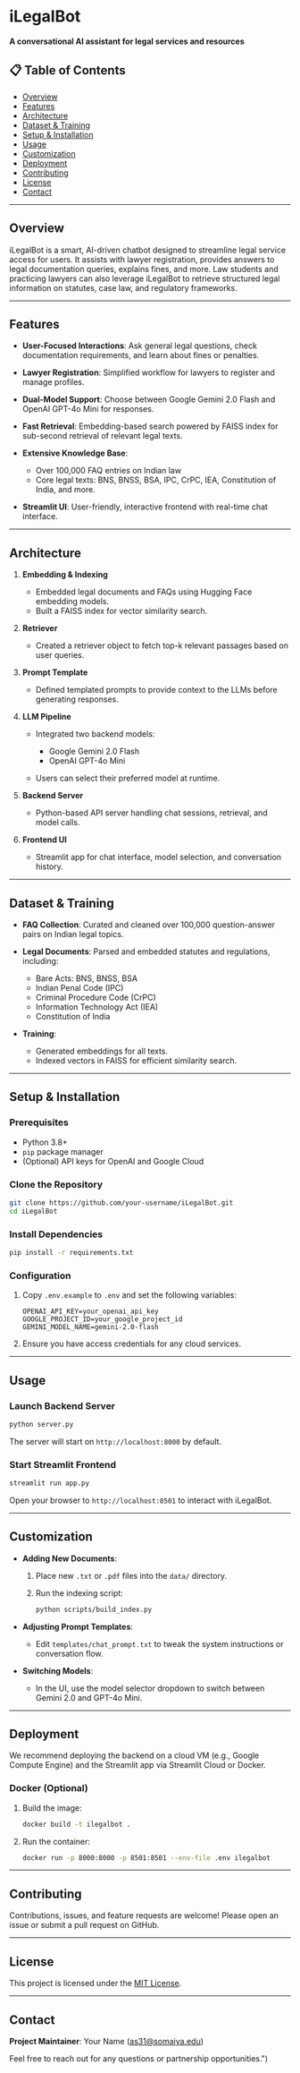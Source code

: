# iLegalBot

**A conversational AI assistant for legal services and resources**

## 📋 Table of Contents

* [Overview](#overview)
* [Features](#features)
* [Architecture](#architecture)
* [Dataset & Training](#dataset--training)
* [Setup & Installation](#setup--installation)
* [Usage](#usage)
* [Customization](#customization)
* [Deployment](#deployment)
* [Contributing](#contributing)
* [License](#license)
* [Contact](#contact)

---

## Overview

iLegalBot is a smart, AI-driven chatbot designed to streamline legal service access for users. It assists with lawyer registration, provides answers to legal documentation queries, explains fines, and more. Law students and practicing lawyers can also leverage iLegalBot to retrieve structured legal information on statutes, case law, and regulatory frameworks.

---

## Features

* **User-Focused Interactions**: Ask general legal questions, check documentation requirements, and learn about fines or penalties.
* **Lawyer Registration**: Simplified workflow for lawyers to register and manage profiles.
* **Dual-Model Support**: Choose between Google Gemini 2.0 Flash and OpenAI GPT-4o Mini for responses.
* **Fast Retrieval**: Embedding-based search powered by FAISS index for sub-second retrieval of relevant legal texts.
* **Extensive Knowledge Base**:

  * Over 100,000 FAQ entries on Indian law
  * Core legal texts: BNS, BNSS, BSA, IPC, CrPC, IEA, Constitution of India, and more.
* **Streamlit UI**: User-friendly, interactive frontend with real-time chat interface.

---

## Architecture

1. **Embedding & Indexing**

   * Embedded legal documents and FAQs using Hugging Face embedding models.
   * Built a FAISS index for vector similarity search.
2. **Retriever**

   * Created a retriever object to fetch top-k relevant passages based on user queries.
3. **Prompt Template**

   * Defined templated prompts to provide context to the LLMs before generating responses.
4. **LLM Pipeline**

   * Integrated two backend models:

     * Google Gemini 2.0 Flash
     * OpenAI GPT-4o Mini
   * Users can select their preferred model at runtime.
5. **Backend Server**

   * Python-based API server handling chat sessions, retrieval, and model calls.
6. **Frontend UI**

   * Streamlit app for chat interface, model selection, and conversation history.

---

## Dataset & Training

* **FAQ Collection**: Curated and cleaned over 100,000 question-answer pairs on Indian legal topics.
* **Legal Documents**: Parsed and embedded statutes and regulations, including:

  * Bare Acts: BNS, BNSS, BSA
  * Indian Penal Code (IPC)
  * Criminal Procedure Code (CrPC)
  * Information Technology Act (IEA)
  * Constitution of India
* **Training**:

  * Generated embeddings for all texts.
  * Indexed vectors in FAISS for efficient similarity search.

---

## Setup & Installation

### Prerequisites

* Python 3.8+
* `pip` package manager
* (Optional) API keys for OpenAI and Google Cloud

### Clone the Repository

```bash
git clone https://github.com/your-username/iLegalBot.git
cd iLegalBot
```

### Install Dependencies

```bash
pip install -r requirements.txt
```

### Configuration

1. Copy `.env.example` to `.env` and set the following variables:

   ```env
   OPENAI_API_KEY=your_openai_api_key
   GOOGLE_PROJECT_ID=your_google_project_id
   GEMINI_MODEL_NAME=gemini-2.0-flash
   ```
2. Ensure you have access credentials for any cloud services.

---

## Usage

### Launch Backend Server

```bash
python server.py
```

The server will start on `http://localhost:8000` by default.

### Start Streamlit Frontend

```bash
streamlit run app.py
```

Open your browser to `http://localhost:8501` to interact with iLegalBot.

---

## Customization

* **Adding New Documents**:

  1. Place new `.txt` or `.pdf` files into the `data/` directory.
  2. Run the indexing script:

     ```bash
     python scripts/build_index.py
     ```
* **Adjusting Prompt Templates**:

  * Edit `templates/chat_prompt.txt` to tweak the system instructions or conversation flow.
* **Switching Models**:

  * In the UI, use the model selector dropdown to switch between Gemini 2.0 and GPT-4o Mini.

---

## Deployment

We recommend deploying the backend on a cloud VM (e.g., Google Compute Engine) and the Streamlit app via Streamlit Cloud or Docker.

### Docker (Optional)

1. Build the image:

   ```bash
   docker build -t ilegalbot .
   ```
2. Run the container:

   ```bash
   docker run -p 8000:8000 -p 8501:8501 --env-file .env ilegalbot
   ```

---

## Contributing

Contributions, issues, and feature requests are welcome! Please open an issue or submit a pull request on GitHub.

---

## License

This project is licensed under the [MIT License](LICENSE).

---

## Contact

**Project Maintainer**: Your Name ([as31@somaiya.edu](mailto:as31@somaiya.edu))

Feel free to reach out for any questions or partnership opportunities.")
